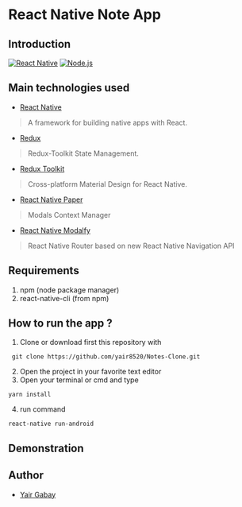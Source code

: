 # React Native Note App

## Introduction
[![React Native](https://img.shields.io/badge/React%20Native-0.70-blue.svg?style=rounded-square)](https://facebook.github.io/react-native/)
[![Node.js](https://img.shields.io/badge/Node.js-v.10.16-green.svg?style=rounded-square)](https://nodejs.org/)

## Main technologies used

- [React Native](https://github.com/facebook/react-native)

> A framework for building native apps with React.
- [Redux](http://redux.js.org/)

> Redux-Toolkit State Management.
- [Redux Toolkit](https://github.com/reduxjs/redux-toolkit)

> Cross-platform Material Design for React Native.
- [React Native Paper](https://github.com/callstack/react-native-paper)

> Modals Context Manager
- [React Native Modalfy](https://github.com/colorfy-software/react-native-modalfy)

> React Native Router based on new React Native Navigation API
## Requirements
1. npm (node package manager)
2. react-native-cli (from npm)

## How to run the app ?
1. Clone or download first this repository with 
```
 git clone https://github.com/yair8520/Notes-Clone.git
```
2. Open the project in your favorite text editor
3. Open your terminal or cmd and type
```
yarn install
```
4. run command
```
react-native run-android
```

## Demonstration


## Author
* [Yair Gabay](https://github.com/Yair8520)
